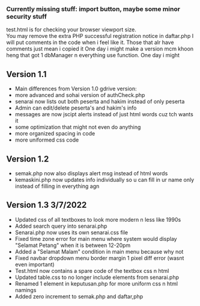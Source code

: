 ### Currently missing stuff: import button, maybe some minor security stuff

test.html is for checking your browser viewport size.  
You may remove the extra PHP successful registration notice in daftar.php 
I will put comments in the code when i feel like it. Those that alr have comments just mean i copied it
One day i might make a version mcm khoon heng that got 1 dbManager n everything use function. One day i might

## Version 1.1  
- Main differences from Version 1.0 gdrive version:  
- more advanced and sohai version of authCheck.php  
- senarai now lists out both peserta and hakim instead of only peserta  
- Admin can edit/delete peserta's and hakim's info  
- messages are now jscipt alerts instead of just html words cuz tch wants it  
- some optimization that might not even do anything  
- more organized spacing in code  
- more uniformed css code  

## Version 1.2  
- semak.php now also displays alert msg instead of html words  
- kemaskini.php now updates info individually so u can fill in ur name only instead of filling in everything agn

## Version 1.3 3/7/2022
- Updated css of all textboxes to look more modern n less like 1990s
- Added search query into senarai.php
- Senarai.php now uses its own senarai.css file
- Fixed time zone error for main menu where system would display "Selamat Petang" when it is between 12-20pm
- Added a "Selamat Malam" condition in main menu because why not
- Fixed navbar dropdown menu border margin 1 pixel diff error (wasnt even important)
- Test.html now contains a spare code of the textbox css n html
- Updated table.css to no longer include elements from senarai.php
- Renamed 1 element in keputusan.php for more uniform css n html namings
- Added zero increment to semak.php and daftar,php

